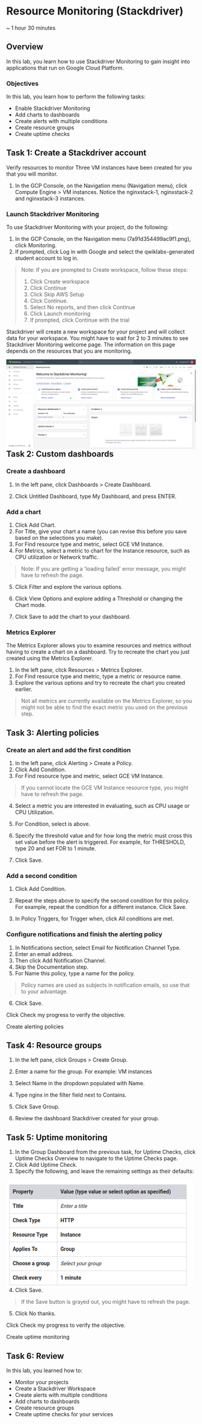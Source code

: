 # Resource Monitoring (Stackdriver)

~ 1 hour 30 minutes

## Overview

In this lab, you learn how to use Stackdriver Monitoring to gain insight into applications that run on Google Cloud Platform.

### Objectives

In this lab, you learn how to perform the following tasks:

* Enable Stackdriver Monitoring
* Add charts to dashboards
* Create alerts with multiple conditions
* Create resource groups
* Create uptime checks


## Task 1: Create a Stackdriver account

Verify resources to monitor
Three VM instances have been created for you that you will monitor.

1. In the GCP Console, on the Navigation menu (Navigation menu), click Compute Engine > VM instances. Notice the nginxstack-1, nginxstack-2 and nginxstack-3 instances.

### Launch Stackdriver Monitoring

To use Stackdriver Monitoring with your project, do the following:

1. In the GCP Console, on the Navigation menu (7a91d354499ac9f1.png), click Monitoring.
2. If prompted, click Log in with Google and select the qwiklabs-generated student account to log in.

> Note: If you are prompted to Create workspace, follow these steps:
> 
> 1. Click Create workspace
> 2. Click Continue
> 3. Click Skip AWS Setup
> 4. Click Continue.
> 5. Select No reports, and then click Continue
> 6. Click Launch monitoring
> 7. If prompted, click Continue with the trial

Stackdriver will create a new workspace for your project and will collect data for your workspace. You might have to wait for 2 to 3 minutes to see Stackdriver Monitoring welcome page. The information on this page depends on the resources that you are monitoring.

<img src="../images/lab_StackDriver_wlcm_page.png"
        alt="lab_StackDriver_wlcm_page.png"
        style="float: left; margin-right: 10px;" />


## Task 2: Custom dashboards

### Create a dashboard

1. In the left pane, click Dashboards > Create Dashboard.

2. Click Untitled Dashboard, type My Dashboard, and press ENTER.

### Add a chart

1. Click Add Chart.
2. For Title, give your chart a name (you can revise this before you save based on the selections you make).
3. For Find resource type and metric, select GCE VM Instance.
4. For Metrics, select a metric to chart for the Instance resource, such as CPU utilization or Network traffic.

> Note: If you are getting a 'loading failed' error message, you might have to refresh the page.

5. Click Filter and explore the various options.

6. Click View Options and explore adding a Threshold or changing the Chart mode.

7. Click Save to add the chart to your dashboard.

### Metrics Explorer

The Metrics Explorer allows you to examine resources and metrics without having to create a chart on a dashboard. Try to recreate the chart you just created using the Metrics Explorer.

1. In the left pane, click Resources > Metrics Explorer.
2. For Find resource type and metric, type a metric or resource name.
3. Explore the various options and try to recreate the chart you created earlier.

> Not all metrics are currently available on the Metrics Explorer, so you might not be able to find the exact metric you used on the previous step.

## Task 3: Alerting policies


### Create an alert and add the first condition

1. In the left pane, click Alerting > Create a Policy.
2. Click Add Condition.
3. For Find resource type and metric, select GCE VM Instance.

> If you cannot locate the GCE VM Instance resource type, you might have to refresh the page.

4. Select a metric you are interested in evaluating, such as CPU usage or CPU Utilization.

5. For Condition, select is above.

6. Specify the threshold value and for how long the metric must cross this set value before the alert is triggered. For example, for THRESHOLD, type 20 and set FOR to 1 minute.

7. Click Save.

### Add a second condition

1. Click Add Condition.

2. Repeat the steps above to specify the second condition for this policy. For example, repeat the condition for a different instance. Click Save.

3. In Policy Triggers, for Trigger when, click All conditions are met.

### Configure notifications and finish the alerting policy

1. In Notifications section, select Email for Notification Channel Type.
2. Enter an email address.
3. Then click Add Notification Channel.
4. Skip the Documentation step.
5. For Name this policy, type a name for the policy.

> Policy names are used as subjects in notification emails, so use that to your advantage.

6. Click Save.

Click Check my progress to verify the objective.

Create alerting policies

## Task 4: Resource groups

1. In the left pane, click Groups > Create Group.

2. Enter a name for the group. For example: VM instances

3. Select Name in the dropdown populated with Name.

4. Type nginx in the filter field next to Contains.

5. Click Save Group.

6. Review the dashboard Stackdriver created for your group.

## Task 5: Uptime monitoring


1. In the Group Dashboard from the previous task, for Uptime Checks, click Uptime Checks Overview to navigate to the Uptime Checks page.
2. Click Add Uptime Check.
3. Specify the following, and leave the remaining settings as their defaults:

<img src="../images/lab_StackDriver_table01.png"
        alt="lab_StackDriver_table01.png"
        style="float: left; margin-right: 10px;" />


4. Click Save.
> If the Save button is grayed out, you might have to refresh the page.

5. Click No thanks.

Click Check my progress to verify the objective.

Create uptime monitoring

## Task 6: Review

In this lab, you learned how to:

* Monitor your projects
* Create a Stackdriver Workspace
* Create alerts with multiple conditions
* Add charts to dashboards
* Create resource groups
* Create uptime checks for your services
